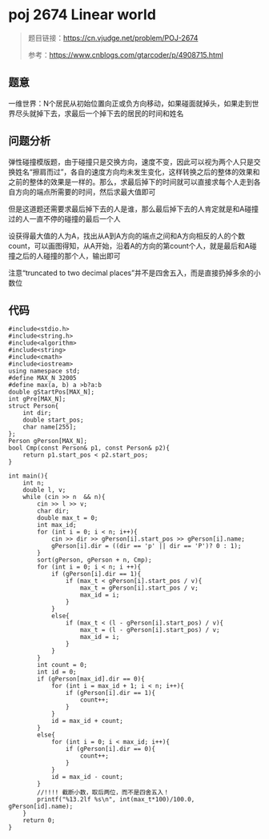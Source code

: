 # poj 2674 Linear world
>题目链接：https://cn.vjudge.net/problem/POJ-2674
>
>参考：https://www.cnblogs.com/gtarcoder/p/4908715.html

## 题意
一维世界：N个居民从初始位置向正或负方向移动，如果碰面就掉头，如果走到世界尽头就掉下去，求最后一个掉下去的居民的时间和姓名
## 问题分析
弹性碰撞模版题，由于碰撞只是交换方向，速度不变，因此可以视为两个人只是交换姓名“擦肩而过”，各自的速度方向均未发生变化，这样转换之后的整体的效果和之前的整体的效果是一样的。那么，求最后掉下的时间就可以直接求每个人走到各自方向的端点所需要的时间，然后求最大值即可

但是这道题还需要求最后掉下去的人是谁，那么最后掉下去的人肯定就是和A碰撞过的人一直不停的碰撞的最后一个人

设获得最大值的人为A，找出从A到A方向的端点之间和A方向相反的人的个数count，可以画图得知，从A开始，沿着A的方向的第count个人，就是最后和A碰撞之后的人碰撞的那个人，输出即可

注意“truncated to two decimal places”并不是四舍五入，而是直接扔掉多余的小数位

## 代码
```
#include<stdio.h>
#include<string.h>
#include<algorithm>
#include<string>
#include<cmath>
#include<iostream>
using namespace std;
#define MAX_N 32005
#define max(a, b) a >b?a:b
double gStartPos[MAX_N];
int gPre[MAX_N];
struct Person{
    int dir;
    double start_pos;
    char name[255];
};
Person gPerson[MAX_N];
bool Cmp(const Person& p1, const Person& p2){
    return p1.start_pos < p2.start_pos;
}
 
int main(){
    int n;
    double l, v;
    while (cin >> n  && n){
        cin >> l >> v;
        char dir;
        double max_t = 0;
        int max_id;
        for (int i = 0; i < n; i++){
            cin >> dir >> gPerson[i].start_pos >> gPerson[i].name;
            gPerson[i].dir = ((dir == 'p' || dir == 'P')? 0 : 1);
        }
        sort(gPerson, gPerson + n, Cmp);
        for (int i = 0; i < n; i ++){
            if (gPerson[i].dir == 1){
                if (max_t < gPerson[i].start_pos / v){
                    max_t = gPerson[i].start_pos / v;
                    max_id = i;
                }      
            }
            else{
                if (max_t < (l - gPerson[i].start_pos) / v){
                    max_t = (l - gPerson[i].start_pos) / v;
                    max_id = i;
                }
            }
        }
        int count = 0;
        int id = 0;
        if (gPerson[max_id].dir == 0){
            for (int i = max_id + 1; i < n; i++){
                if (gPerson[i].dir == 1){
                    count++;
                }
            }
            id = max_id + count;
        }
        else{
            for (int i = 0; i < max_id; i++){
                if (gPerson[i].dir == 0){
                    count++;
                }
            }
            id = max_id - count;
        }
        //!!!! 截断小数，取后两位，而不是四舍五入！
        printf("%13.2lf %s\n", int(max_t*100)/100.0, gPerson[id].name);
    }
    return 0;
}
```